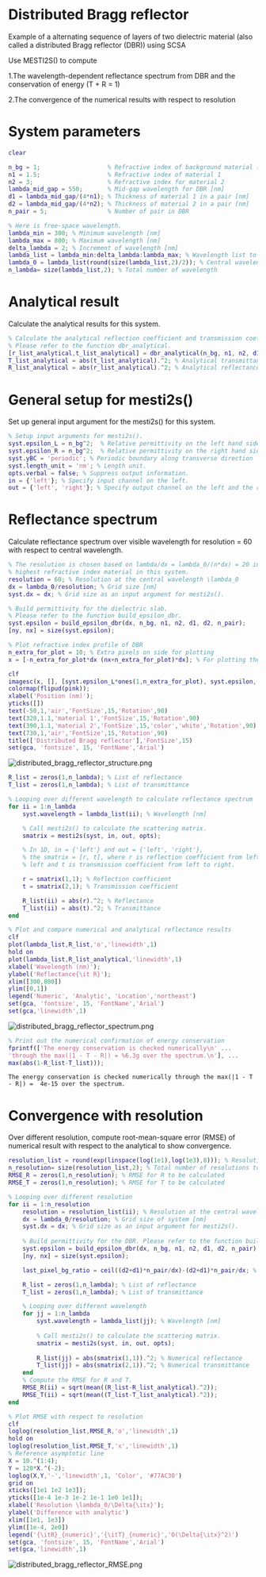 # Distributed Bragg reflector


Example of a alternating sequence of layers of two dielectric material (also called a distributed Bragg reflector (DBR)) using SCSA 


Use MESTI2S() to compute 

1.The wavelength-dependent reflectance spectrum from DBR and the conservation of energy (T + R = 1)


2.The convergence of the numerical results with respect to resolution


# System parameters

```matlab
clear

n_bg = 1;                   % Refractive index of background material (air)
n1 = 1.5;                   % Refractive index of material 1
n2 = 3;                     % Refractive index for material 2
lambda_mid_gap = 550;       % Mid-gap wavelength for DBR [nm]
d1 = lambda_mid_gap/(4*n1); % Thickness of material 1 in a pair [nm]
d2 = lambda_mid_gap/(4*n2); % Thickness of material 2 in a pair [nm]
n_pair = 5;                 % Number of pair in DBR

% Here is free-space wavelength.
lambda_min = 300; % Minimum wavelength [nm]
lambda_max = 800; % Maximum wavelength [nm]
delta_lambda = 2; % Increment of wavelength [nm]
lambda_list = lambda_min:delta_lambda:lambda_max; % Wavelength list to be used
lambda_0 = lambda_list(round(size(lambda_list,2)/2)); % Central wavelength [nm]
n_lambda= size(lambda_list,2); % Total number of wavelength
```

# Analytical result


Calculate the analytical results for this system. 

```matlab
% Calculate the analytical reflection coefficient and transmission coefficient for this system. 
% Please refer to the function dbr_analytical.
[r_list_analytical,t_list_analytical] = dbr_analytical(n_bg, n1, n2, d1, d2, n_pair, lambda_list);
T_list_analytical = abs(t_list_analytical).^2; % Analytical transmittance
R_list_analytical = abs(r_list_analytical).^2; % Analytical reflectance
```

# General setup for mesti2s()


Set up general input argument for the mesti2s() for this system.

```matlab
% Setup input arguments for mesti2s(). 
syst.epsilon_L = n_bg^2;  % Relative permittivity on the left hand side
syst.epsilon_R = n_bg^2;  % Relative permittivity on the right hand side
syst.yBC = 'periodic'; % Periodic boundary along transverse direction
syst.length_unit = 'nm'; % Length unit.
opts.verbal = false; % Suppress output information.
in = {'left'}; % Specify input channel on the left.
out = {'left', 'right'}; % Specify output channel on the left and the right.
```

# Reflectance spectrum


Calculate reflectance spectrum over visible wavelength for resolution = 60 with respect to central wavelength.

```matlab
% The resolution is chosen based on lambda/dx = lambda_0/(n*dx) = 20 in the 
% highest refractive index material in this system.
resolution = 60; % Resolution at the central wavelength \lambda_0
dx = lambda_0/resolution; % Grid size [nm]
syst.dx = dx; % Grid size as an input argument for mesti2s().

% Build permittivity for the dielectric slab. 
% Please refer to the function build_epsilon_dbr.
syst.epsilon = build_epsilon_dbr(dx, n_bg, n1, n2, d1, d2, n_pair);
[ny, nx] = size(syst.epsilon);

% Plot refractive index profile of DBR
n_extra_for_plot = 10; % Extra pixels on side for plotting
x = [-n_extra_for_plot*dx (nx+n_extra_for_plot)*dx]; % For plotting the space position

clf
imagesc(x, [], [syst.epsilon_L*ones(1,n_extra_for_plot), syst.epsilon, 1*syst.epsilon_R*ones(1,n_extra_for_plot)])
colormap(flipud(pink));
xlabel('Position (nm)');
yticks([])
text(-50,1,'air','FontSize',15,'Rotation',90)
text(320,1.1,'material 1','FontSize',15,'Rotation',90)
text(390,1.1,'material 2','FontSize',15,'color','white','Rotation',90)
text(730,1,'air','FontSize',15,'Rotation',90)
title(['Distributed Bragg reflector'],'FontSize',15)
set(gca, 'fontsize', 15, 'FontName','Arial')
```


![distributed_bragg_reflector_structure.png](distributed_bragg_reflector_structure.png)


```matlab
R_list = zeros(1,n_lambda); % List of reflectance
T_list = zeros(1,n_lambda); % List of transmittance

% Looping over different wavelength to calculate reflectance spectrum    
for ii = 1:n_lambda
    syst.wavelength = lambda_list(ii); % Wavelength [nm]

    % Call mesti2s() to calculate the scattering matrix.
    smatrix = mesti2s(syst, in, out, opts);

    % In 1D, in = {'left'} and out = {'left', 'right'},
    % the smatrix = [r, t], where r is reflection coefficient from left to
    % left and t is transmission coefficient from left to right.

    r = smatrix(1,1); % Reflection coefficient
    t = smatrix(2,1); % Transmission coefficient

    R_list(ii) = abs(r).^2; % Reflectance
    T_list(ii) = abs(t).^2; % Transmittance
end

% Plot and compare numerical and analytical reflectance results
clf
plot(lambda_list,R_list,'o','linewidth',1)
hold on
plot(lambda_list,R_list_analytical,'linewidth',1)
xlabel('Wavelength (nm)');
ylabel('Reflectance{\it R}');
xlim([300,800])
ylim([0,1])
legend('Numeric', 'Analytic', 'Location','northeast')
set(gca, 'fontsize', 15, 'FontName','Arial')
set(gca,'linewidth',1)
```


![distributed_bragg_reflector_spectrum.png](distributed_bragg_reflector_spectrum.png)


```matlab
% Print out the numerical confirmation of energy conservation
fprintf(['The energy conservation is checked numerically\n' ...
'through the max(|1 - T - R|) = %6.3g over the spectrum.\n'], ...
max(abs(1-R_list-T_list)));
```
```
The energy conservation is checked numerically through the max(|1 - T - R|) =  4e-15 over the spectrum.
```
# Convergence with resolution


Over different resolution, compute root-mean-square error (RMSE) of numerical result with respect to the analytical to show convergence.

```matlab
resolution_list = round(exp(linspace(log(1e1),log(1e3),8))); % Resolution list to be used
n_resolution= size(resolution_list,2); % Total number of resolutions to be used
RMSE_R = zeros(1,n_resolution); % RMSE for R to be calculated
RMSE_T = zeros(1,n_resolution); % RMSE for T to be calculated

% Looping over different resolution
for ii = 1:n_resolution
    resolution = resolution_list(ii); % Resolution at the central wavelength \lambda_0
    dx = lambda_0/resolution; % Grid size of system [nm]
    syst.dx = dx; % Grid size as an input argument for mesti2s().
    
    % Build permittivity for the DBR. Please refer to the function build_epsilon_dbr.
    syst.epsilon = build_epsilon_dbr(dx, n_bg, n1, n2, d1, d2, n_pair);
    [ny, nx] = size(syst.epsilon);

    last_pixel_bg_ratio = ceil((d2+d1)*n_pair/dx)-(d2+d1)*n_pair/dx; % Ratio of last pixel is background

    R_list = zeros(1,n_lambda); % List of reflectance
    T_list = zeros(1,n_lambda); % List of transmittance

    % Looping over different wavelength    
    for jj = 1:n_lambda
        syst.wavelength = lambda_list(jj); % Wavelength [nm]
    
        % Call mesti2s() to calculate the scattering matrix.
        smatrix = mesti2s(syst, in, out, opts);
    
        R_list(jj) = abs(smatrix(1,1)).^2; % Numerical reflectance
        T_list(jj) = abs(smatrix(2,1)).^2; % Numerical transmittance
    end
    % Compute the RMSE for R and T.
    RMSE_R(ii) = sqrt(mean((R_list-R_list_analytical).^2));
    RMSE_T(ii) = sqrt(mean((T_list-T_list_analytical).^2));
end

% Plot RMSE with respect to resolution
clf
loglog(resolution_list,RMSE_R,'o','linewidth',1)
hold on
loglog(resolution_list,RMSE_T,'x','linewidth',1)
% Reference asymptotic line
X = 10.^(1:4);
Y = 120*X.^(-2);
loglog(X,Y,'-','linewidth',1, 'Color', '#77AC30')
grid on
xticks([1e1 1e2 1e3]);
yticks([1e-4 1e-3 1e-2 1e-1 1e0 1e1]);
xlabel('Resolution \lambda_0/\Delta{\itx}');
ylabel('Difference with analytic')
xlim([1e1, 1e3])
ylim([1e-4, 2e0])
legend('{\itR}_{numeric}','{\itT}_{numeric}','O(\Delta{\itx}^2)')
set(gca, 'fontsize', 15, 'FontName','Arial')
set(gca,'linewidth',1)
```


![distributed_bragg_reflector_RMSE.png](distributed_bragg_reflector_RMSE.png)

